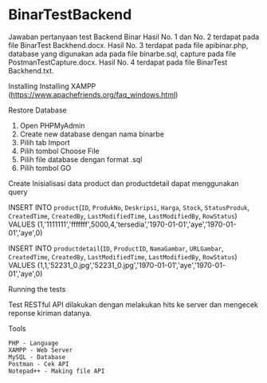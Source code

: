 # BinarTestBackend

Jawaban pertanyaan test Backend Binar
Hasil No. 1 dan No. 2 terdapat pada file BinarTest Backhend.docx.
Hasil No. 3 terdapat pada file apibinar.php, database yang digunakan ada pada file binarbe.sql, 
capture pada file PostmanTestCapture.docx.
Hasil No. 4 terdapat pada file BinarTest Backhend.txt.

Installing
Installing XAMPP (https://www.apachefriends.org/faq_windows.html)

Restore Database
1. Open PHPMyAdmin
2. Create new database dengan nama binarbe
3. Pilih tab Import
4. Pilih tombol Choose File 
5. Pilih file database dengan format .sql
6. Pilih tombol GO

Create Inisialisasi data product dan productdetail
dapat menggunakan query

INSERT INTO `product`(`ID`, `ProdukNo`, `Deskripsi`, `Harga`, `Stock`, `StatusProduk`, `CreatedTime`, `CreatedBy`, `LastModifiedTime`, `LastModifiedBy`, `RowStatus`) VALUES (1,'1111111','fffffff',5000,4,'tersedia','1970-01-01','aye','1970-01-01','aye',0)

INSERT INTO `productdetail`(`ID`, `ProductID`, `NamaGambar`, `URLGambar`, `CreatedTime`, `CreatedBy`, `LastModifiedTime`, `LastModifiedBy`, `RowStatus`) VALUES (1,1,'52231_0.jpg','52231_0.jpg','1970-01-01','aye','1970-01-01','aye',0)

Running the tests

Test RESTful API dilakukan dengan melakukan hits ke server dan mengecek reponse kiriman datanya.

Tools 

    PHP - Language
    XAMPP - Web Server
    MySQL - Database
    Postman - Cek API
    Notepad++ - Making file API
